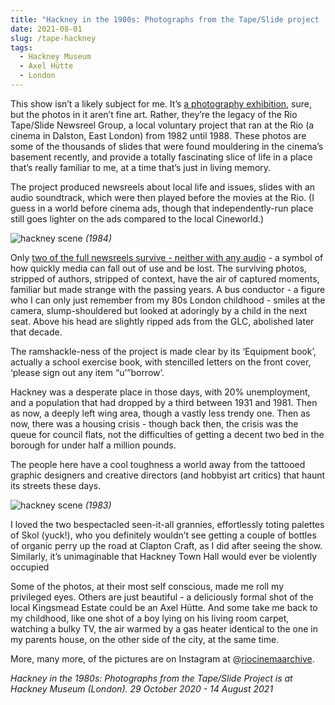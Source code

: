 ```yaml
---
title: "Hackney in the 1980s: Photographs from the Tape/Slide project | Hackney Museum"
date: 2021-08-01
slug: /tape-hackney
tags:
  - Hackney Museum
  - Axel Hütte
  - London
---
```


This show isn’t a likely subject for me. It’s [a photography exhibition](https://hackney-museum.hackney.gov.uk/exhibitions/), sure, but the photos in it aren’t fine art. Rather, they’re the legacy of the Rio Tape/Slide Newsreel Group, a local voluntary project that ran at the Rio (a cinema in Dalston, East London) from 1982 until 1988. These photos are some of the thousands of slides that were found mouldering in the cinema’s basement recently, and provide a totally fascinating slice of life in a place that’s really familiar to me, at a time that’s just in living memory.

The project produced newsreels about local life and issues, slides with an audio soundtrack, which were then played before the movies at the Rio. (I guess in a world before cinema ads, though that independently-run place still goes lighter on the ads compared to the local Cineworld.)

![hackney scene](/tape-hackney-1.jpeg)
*(1984)*

Only [two of the full newsreels survive - neither with any audio](https://www.theguardian.com/artanddesign/2020/oct/27/rio-tape-slide-newsreel-group-hackney-cinema) - a symbol of how quickly media can fall out of use and be lost. The surviving photos, stripped of authors, stripped of context, have the air of captured moments, familiar but made strange with the passing years. A bus conductor - a figure who I can only just remember from my 80s London childhood - smiles at the camera, slump-shouldered but looked at adoringly by a child in the next seat. Above his head are slightly ripped ads from the GLC, abolished later that decade.

The ramshackle-ness of the project is made clear by its ‘Equipment book’, actually a school exercise book, with stencilled letters on the front cover, ‘please sign out any item “u’”borrow’.

Hackney was a desperate place in those days, with 20% unemployment, and a population that had dropped by a third between 1931 and 1981. Then as now, a deeply left wing area, though a vastly less trendy one. Then as now, there was a housing crisis - though back then, the crisis was the queue for council flats, not the difficulties of getting a decent two bed in the borough for under half a million pounds.

The people here have a cool toughness a world away from the tattooed graphic designers and creative directors (and hobbyist art critics) that haunt its streets these days.

![hackney scene](/tape-hackney-2.jpeg)
*(1983)*

I loved the two bespectacled seen-it-all grannies, effortlessly toting palettes of Skol (yuck!), who you definitely wouldn’t see getting a couple of bottles of organic perry up the road at Clapton Craft, as I did after seeing the show. Similarly, it’s unimaginable that Hackney Town Hall would ever be violently occupied

Some of the photos, at their most self conscious, made me roll my privileged eyes. Others are just beautiful - a deliciously formal shot of the local Kingsmead Estate could be an Axel Hütte. And some take me back to my childhood, like one shot of a boy lying on his living room carpet, watching a bulky TV, the air warmed by a gas heater identical to the one in my parents house, on the other side of the city, at the same time.

 More, many more, of the pictures are on Instagram at @[riocinemaarchive](https://www.instagram.com/riocinemaarchive/?hl=en).

*Hackney in the 1980s: Photographs from the Tape/Slide Project is at Hackney Museum (London). 29 October 2020 - 14 August 2021*
